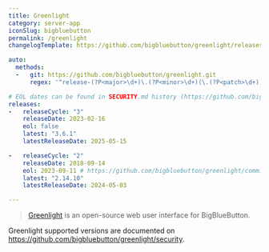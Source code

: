 ```yaml
---
title: Greenlight
category: server-app
iconSlug: bigbluebutton
permalink: /greenlight
changelogTemplate: https://github.com/bigbluebutton/greenlight/releases/tag/release-__LATEST__

auto:
  methods:
  -   git: https://github.com/bigbluebutton/greenlight.git
      regex: '^release-(?P<major>\d+)\.(?P<minor>\d+)(\.(?P<patch>\d+))?$'

# EOL dates can be found in SECURITY.md history (https://github.com/bigbluebutton/greenlight/commits/master/SECURITY.md)
releases:
-   releaseCycle: "3"
    releaseDate: 2023-02-16
    eol: false
    latest: "3.6.1"
    latestReleaseDate: 2025-05-15

-   releaseCycle: "2"
    releaseDate: 2018-09-14
    eol: 2023-09-11 # https://github.com/bigbluebutton/greenlight/commit/f739387a304b7d8f8d28b5cf5d96e801f7f60546
    latest: "2.14.10"
    latestReleaseDate: 2024-05-03

---
```


> [Greenlight](https://docs.bigbluebutton.org/greenlight/v3/install/) is an open-source web user interface for
> BigBlueButton.

Greenlight supported versions are documented on <https://github.com/bigbluebutton/greenlight/security>.
